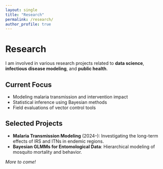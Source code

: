 ```yaml
---
layout: single
title: "Research"
permalink: /research/
author_profile: true
---
```


# Research

I am involved in various research projects related to **data science**, **infectious disease modeling**, and **public health**.

## Current Focus

- Modeling malaria transmission and intervention impact
- Statistical inference using Bayesian methods
- Field evaluations of vector control tools

## Selected Projects

- **Malaria Transmission Modeling** (2024–): Investigating the long-term effects of IRS and ITNs in endemic regions.
- **Bayesian GLMMs for Entomological Data**: Hierarchical modeling of mosquito mortality and behavior.

_More to come!_